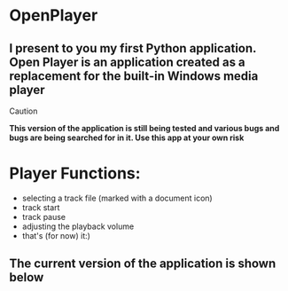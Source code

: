 # OpenPlayer
## I present to you my first Python application. Open Player is an application created as a replacement for the built-in Windows media player

>[!CAUTION]
**This version of the application is still being tested and various bugs and bugs are being searched for in it. Use this app at your own risk**

# Player Functions:
- selecting a track file (marked with a document icon)
- track start
- track pause
- adjusting the playback volume
- that's (for now) it:)

## The current version of the application is shown below
